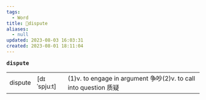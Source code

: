 ```yaml
---
tags:
  - Word
title: 📖dispute
aliases:
  - null
updated: 2023-08-03 16:03:31
created: 2023-08-01 18:11:04
---
```


<pre><strong>dispute</strong></pre>
|   |   |   |
|---|---|---|
|dispute|[dɪˈspju:t]|(1)v. to engage in argument 争吵(2)v. to call into question 质疑|